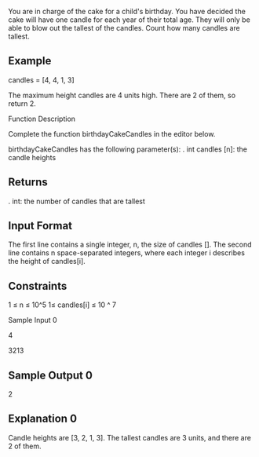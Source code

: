 ﻿You are in charge of the cake for a child's birthday. You have decided the cake will have one
candle for each year of their total age. They will only be able to blow out the tallest of the
candles. Count how many candles are tallest.

## Example

candles = [4, 4, 1, 3]

The maximum height candles are 4 units high. There are 2 of them, so return 2.

Function Description

Complete the function birthdayCakeCandles in the editor below.

birthdayCakeCandles has the following parameter(s):
. int candles [n]: the candle heights

## Returns

. int: the number of candles that are tallest

## Input Format

The first line contains a single integer, n, the size of candles [].
The second line contains n space-separated integers, where each integer i describes the height
of candles[i].

## Constraints

 1 ≤ n ≤ 10^5
 1≤ candles[i] ≤ 10 ^ 7

Sample Input 0

4

3213

## Sample Output 0

2

## Explanation 0

Candle heights are [3, 2, 1, 3]. The tallest candles are 3 units, and there are 2 of them.
